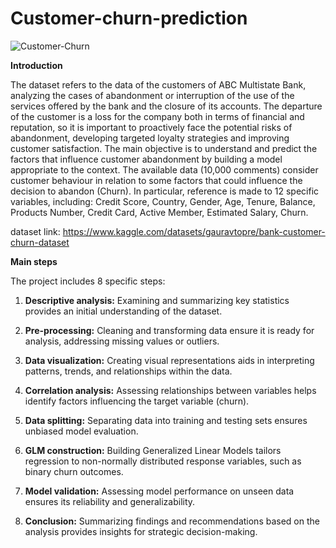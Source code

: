 # Customer-churn-prediction

![Customer-Churn](https://github.com/MikelePuglia/Customer-churn-prediction/assets/138372456/fb90385b-147e-4219-aa55-547bbd61d600)

**Introduction**

The dataset refers to the data of the customers of ABC Multistate Bank, analyzing the cases of abandonment or interruption of the use of the services offered by the bank and the closure of its accounts. The departure of the customer is a loss for the company both in terms of financial and reputation, so it is important to proactively face the potential risks of abandonment, developing targeted loyalty strategies and improving customer satisfaction. The main objective is to understand and predict the factors that influence customer abandonment by building a model appropriate to the context.
The available data (10,000 comments) consider customer behaviour in relation to some factors that could influence the decision to abandon (Churn). In particular, reference is made to 12 specific variables, including: Credit Score, Country, Gender, Age, Tenure, Balance, Products Number, Credit Card, Active Member, Estimated Salary, Churn.

dataset link: https://www.kaggle.com/datasets/gauravtopre/bank-customer-churn-dataset

**Main steps**

The project includes 8 specific steps:

1. **Descriptive analysis:** Examining and summarizing key statistics provides an initial understanding of the dataset.
  
2. **Pre-processing:** Cleaning and transforming data ensure it is ready for analysis, addressing missing values or outliers.

3. **Data visualization:** Creating visual representations aids in interpreting patterns, trends, and relationships within the data.

4. **Correlation analysis:** Assessing relationships between variables helps identify factors influencing the target variable (churn).

5. **Data splitting:** Separating data into training and testing sets ensures unbiased model evaluation.

6. **GLM construction:** Building Generalized Linear Models tailors regression to non-normally distributed response variables, such as binary churn outcomes.

7. **Model validation:** Assessing model performance on unseen data ensures its reliability and generalizability.

8. **Conclusion:** Summarizing findings and recommendations based on the analysis provides insights for strategic decision-making.
